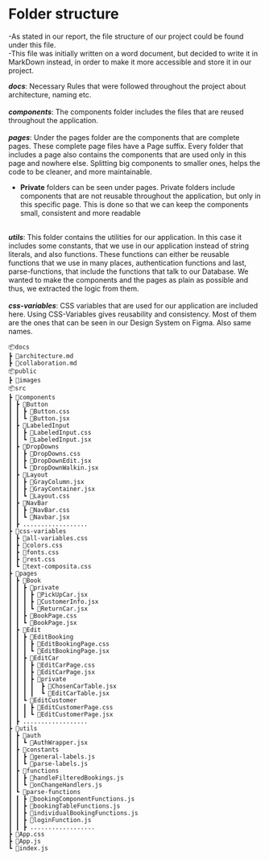 # Folder structure

-As stated in our report, the file structure of our project could be found under this file. \
-This file was initially written on a word document, but decided to write it in MarkDown instead, in order to make it more accessible and store it in our project.

**_docs_**: Necessary Rules that were followed throughout the project about architecture, naming etc. \
\
**_components_**: The components folder includes the files that are reused throughout the application. \
\
**_pages_**: Under the pages folder are the components that are complete pages. These complete page files have a Page suffix. Every folder that includes a page also contains the components that are used only in this page and nowhere else. Splitting big components to smaller ones, helps the code to be cleaner, and more maintainable.

- **Private** folders can be seen under pages. Private folders include components that are not reusable throughout the application, but only in this specific page. This is done so that we can keep the components small, consistent and more readable

\
 **_utils_**: This folder contains the utilities for our application. In this case it includes some constants, that we use in our application instead of string literals, and also functions. These functions can either be reusable functions that we use in many places, authentication functions and last, parse-functions, that include the functions that talk to our Database. We wanted to make the components and the pages as plain as possible and thus, we extracted the logic from them. \
 \
 **_css-variables_**: CSS variables that are used for our application are included here. Using CSS-Variables gives reusability and consistency. Most of them are the ones that can be seen in our Design System on Figma. Also same names.

```
📦docs
┣ 📜architecture.md
┣ 📜collaboration.md
📦public
┣ 📂images
📦src
┣ 📂components
┃ ┣ 📂Button
┃ ┃ ┣ 📜Button.css
┃ ┃ ┗ 📜Button.jsx
┃ ┣ 📂LabeledInput
┃ ┃ ┣ 📜LabeledInput.css
┃ ┃ ┗ 📜LabeledInput.jsx
┃ ┣ 📂DropDowns
┃ ┃ ┣ 📜DropDowns.css
┃ ┃ ┣ 📜DropDownEdit.jsx
┃ ┃ ┗ 📜DropDownWalkin.jsx
┃ ┣ 📂Layout
┃ ┃ ┣ 📜GrayColumn.jsx
┃ ┃ ┣ 📜GrayContainer.jsx
┃ ┃ ┗ 📜Layout.css
┃ ┣ 📂NavBar
┃ ┃ ┣ 📜NavBar.css
┃ ┃ ┗ 📜Navbar.jsx
┃ ┣ ..................
┣ 📂css-variables
┃ ┣ 📜all-variables.css
┃ ┣ 📜colors.css
┃ ┣ 📜fonts.css
┃ ┣ 📜rest.css
┃ ┗ 📜text-composita.css
┣ 📂pages
┃ ┣ 📂Book
┃ ┃ ┣ 📂private
┃ ┃ ┃ ┣ 📜PickUpCar.jsx
┃ ┃ ┃ ┣ 📜CustomerInfo.jsx
┃ ┃ ┃ ┗ 📜ReturnCar.jsx
┃ ┃ ┣ 📜BookPage.css
┃ ┃ ┗ 📜BookPage.jsx
┃ ┣ 📂Edit
┃ ┃ ┣ 📂EditBooking
┃ ┃ ┃ ┣ 📜EditBookingPage.css
┃ ┃ ┃ ┗ 📜EditBookingPage.jsx
┃ ┃ ┣ 📂EditCar
┃ ┃ ┃ ┣ 📜EditCarPage.css
┃ ┃ ┃ ┣ 📜EditCarPage.jsx
┃ ┃ ┃ ┣ 📂private
┃ ┃ ┃ ┃  ┣ 📜ChosenCarTable.jsx
┃ ┃ ┃ ┃  ┗ 📜EditCarTable.jsx
┃ ┃ ┗ 📂EditCustomer
┃ ┃ ┃ ┣ 📜EditCustomerPage.css
┃ ┃ ┃ ┗ 📜EditCustomerPage.jsx
┃ ┣ ..................
┣ 📂utils
┃ ┣ 📂auth
┃ ┃ ┗ 📜AuthWrapper.jsx
┃ ┣ 📂constants
┃ ┃ ┣ 📜general-labels.js
┃ ┃ ┗ 📜parse-labels.js
┃ ┣ 📂functions
┃ ┃ ┣ 📜handleFilteredBookings.js
┃ ┃ ┗ 📜onChangeHandlers.js
┃ ┗ 📂parse-functions
┃ ┃ ┣ 📜bookingComponentFunctions.js
┃ ┃ ┣ 📜bookingTableFunctions.js
┃ ┃ ┣ 📜individualBookingFunctions.js
┃ ┃ ┣ 📜loginFunction.js
┃ ┃ ┣ ..................
┣ 📜App.css
┣ 📜App.js
┗ 📜index.js
```
